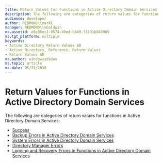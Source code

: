 ```yaml
---
title: Return Values for Functions in Active Directory Domain Services
description: The following are categories of return values for functions in Active Directory Domain Services.
audience: developer
author: REDMOND\\markl
manager: REDMOND\\mbaldwin
ms.assetid: e8e85ec1-0574-49ed-b649-f3131b048069
ms.tgt_platform: multiple
keywords:
- Active Directory Return Values AD
- Active Directory, Reference, Return Values
- Return Values AD
ms.author: windowssdkdev
ms.topic: article
ms.date: 05/31/2018
---
```


# Return Values for Functions in Active Directory Domain Services

The following are categories of return values for functions in Active Directory Domain Services:

-   [Success](success.md)
-   [Backup Errors in Active Directory Domain Services](backup-errors-in-active-directory-domain-services.md)
-   [System Errors in Active Directory Domain Services](system-errors-in-active-directory-domain-services.md)
-   [Directory Manager Errors](directory-manager-errors.md)
-   [Logging and Recovery Errors in Functions in Active Directory Domain Services](logging-and-recovery-errors-in-functions-in-active-directory-domain-services.md)

 

 




